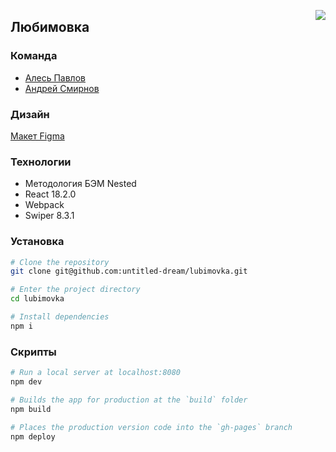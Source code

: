 <a style="float: right" href='https://github.com/untitled-dream/lubimovka/blob/react/README.en.md'><img src='https://img.shields.io/badge/Read this on English-blue'/></a>

## __Любимовка__

### Команда
- [Алесь Павлов](https://github.com/pavlovales/)
- [Андрей Смирнов](https://github.com/untitled-dream/)

<!--
  - [Серебрякова Соня](https://github.com/noi5enu1sanc3/)
  - [Епифанова Екатерина](https://github.com/EpiphES/)
  - [Николаев Павел](https://github.com/pavelnikolaew/)
  - [Бельтюков Алексей<](https://github.com/xonika9/)
-->

### Дизайн
[Макет Figma](https://www.figma.com/file/8RmFow9sgbN1Z1A2GTUY96/Lubimovka?node-id=0%3A337)

### Технологии
- Методология БЭМ Nested
- React 18.2.0
- Webpack
- Swiper 8.3.1

### Установка

```bash
# Clone the repository
git clone git@github.com:untitled-dream/lubimovka.git

# Enter the project directory
cd lubimovka

# Install dependencies
npm i
```

### Скрипты

```bash
# Run a local server at localhost:8080
npm dev

# Builds the app for production at the `build` folder
npm build

# Places the production version code into the `gh-pages` branch
npm deploy
```